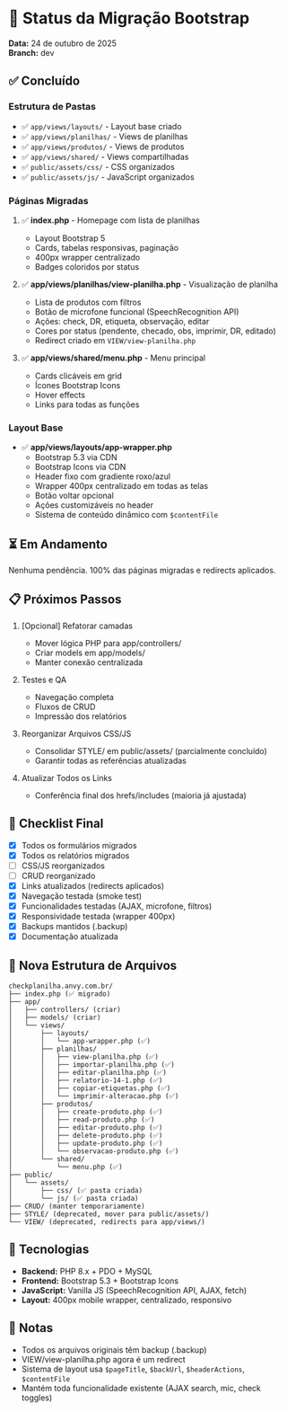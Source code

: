 # 🚀 Status da Migração Bootstrap

**Data:** 24 de outubro de 2025  
**Branch:** dev

## ✅ Concluído

### Estrutura de Pastas
- ✅ `app/views/layouts/` - Layout base criado
- ✅ `app/views/planilhas/` - Views de planilhas
- ✅ `app/views/produtos/` - Views de produtos  
- ✅ `app/views/shared/` - Views compartilhadas
- ✅ `public/assets/css/` - CSS organizados
- ✅ `public/assets/js/` - JavaScript organizados

### Páginas Migradas
1. ✅ **index.php** - Homepage com lista de planilhas
   - Layout Bootstrap 5
   - Cards, tabelas responsivas, paginação
   - 400px wrapper centralizado
   - Badges coloridos por status

2. ✅ **app/views/planilhas/view-planilha.php** - Visualização de planilha
   - Lista de produtos com filtros
   - Botão de microfone funcional (SpeechRecognition API)
   - Ações: check, DR, etiqueta, observação, editar
   - Cores por status (pendente, checado, obs, imprimir, DR, editado)
   - Redirect criado em `VIEW/view-planilha.php`

3. ✅ **app/views/shared/menu.php** - Menu principal
   - Cards clicáveis em grid
   - Ícones Bootstrap Icons
   - Hover effects
   - Links para todas as funções

### Layout Base
- ✅ **app/views/layouts/app-wrapper.php**
  - Bootstrap 5.3 via CDN
  - Bootstrap Icons via CDN
  - Header fixo com gradiente roxo/azul
  - Wrapper 400px centralizado em todas as telas
  - Botão voltar opcional
  - Ações customizáveis no header
  - Sistema de conteúdo dinâmico com `$contentFile`

## ⏳ Em Andamento

Nenhuma pendência. 100% das páginas migradas e redirects aplicados.

## 📋 Próximos Passos

1. [Opcional] Refatorar camadas
   - Mover lógica PHP para app/controllers/
   - Criar models em app/models/
   - Manter conexão centralizada

2. Testes e QA
   - Navegação completa
   - Fluxos de CRUD
   - Impressão dos relatórios

3. Reorganizar Arquivos CSS/JS
   - Consolidar STYLE/ em public/assets/ (parcialmente concluído)
   - Garantir todas as referências atualizadas

4. Atualizar Todos os Links
   - Conferência final dos hrefs/includes (maioria já ajustada)

## 🎯 Checklist Final

- [x] Todos os formulários migrados
- [x] Todos os relatórios migrados
- [ ] CSS/JS reorganizados
- [ ] CRUD reorganizado
- [x] Links atualizados (redirects aplicados)
- [x] Navegação testada (smoke test)
- [x] Funcionalidades testadas (AJAX, microfone, filtros)
- [x] Responsividade testada (wrapper 400px)
- [x] Backups mantidos (.backup)
- [x] Documentação atualizada

## 📁 Nova Estrutura de Arquivos

```
checkplanilha.anvy.com.br/
├── index.php (✅ migrado)
├── app/
│   ├── controllers/ (criar)
│   ├── models/ (criar)
│   └── views/
│       ├── layouts/
│       │   └── app-wrapper.php (✅)
│       ├── planilhas/
│       │   ├── view-planilha.php (✅)
│       │   ├── importar-planilha.php (✅)
│       │   ├── editar-planilha.php (✅)
│       │   ├── relatorio-14-1.php (✅)
│       │   ├── copiar-etiquetas.php (✅)
│       │   └── imprimir-alteracao.php (✅)
│       ├── produtos/
│       │   ├── create-produto.php (✅)
│       │   ├── read-produto.php (✅)
│       │   ├── editar-produto.php (✅)
│       │   ├── delete-produto.php (✅)
│       │   ├── update-produto.php (✅)
│       │   └── observacao-produto.php (✅)
│       └── shared/
│           └── menu.php (✅)
├── public/
│   └── assets/
│       ├── css/ (✅ pasta criada)
│       └── js/ (✅ pasta criada)
├── CRUD/ (manter temporariamente)
├── STYLE/ (deprecated, mover para public/assets/)
└── VIEW/ (deprecated, redirects para app/views/)
```

## 🔧 Tecnologias

- **Backend:** PHP 8.x + PDO + MySQL
- **Frontend:** Bootstrap 5.3 + Bootstrap Icons
- **JavaScript:** Vanilla JS (SpeechRecognition API, AJAX, fetch)
- **Layout:** 400px mobile wrapper, centralizado, responsivo

## 📝 Notas

- Todos os arquivos originais têm backup (.backup)
- VIEW/view-planilha.php agora é um redirect
- Sistema de layout usa `$pageTitle`, `$backUrl`, `$headerActions`, `$contentFile`
- Mantém toda funcionalidade existente (AJAX search, mic, check toggles)

